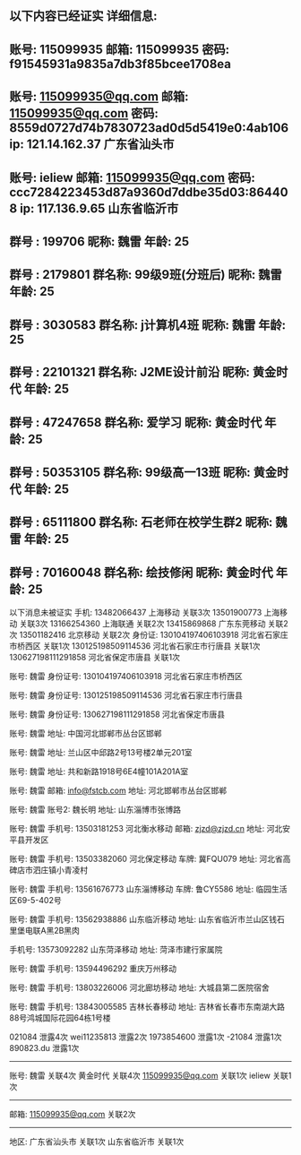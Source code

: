 以下内容已经证实
详细信息:
------------------------------------------------------------
账号: 115099935
邮箱: 115099935
密码: f91545931a9835a7db3f85bcee1708ea
------------------------------------------------------------
账号: 115099935@qq.com
邮箱: 115099935@qq.com
密码: 8559d0727d74b7830723ad0d5d5419e0:4ab106
ip: 121.14.162.37    广东省汕头市
------------------------------------------------------------
账号: ieliew
邮箱: 115099935@qq.com
密码: ccc7284223453d87a9360d7ddbe35d03:864408
ip: 117.136.9.65    山东省临沂市
------------------------------------------------------------
群号 : 199706
昵称: 魏雷
年龄: 25
------------------------------------------------------------
群号 : 2179801
群名称:  99级9班(分班后)
昵称: 魏雷
年龄: 25
------------------------------------------------------------
群号 : 3030583
群名称:  j计算机4班
昵称: 魏雷
年龄: 25
------------------------------------------------------------
群号 : 22101321
群名称:  J2ME设计前沿
昵称: 黄金时代
年龄: 25
------------------------------------------------------------
群号 : 47247658
群名称:  爱学习
昵称: 黄金时代
年龄: 25
------------------------------------------------------------
群号 : 50353105
群名称:  99级高一13班
昵称: 黄金时代
年龄: 25
------------------------------------------------------------
群号 : 65111800
群名称:  石老师在校学生群2
昵称: 魏雷
年龄: 25
------------------------------------------------------------
群号 : 70160048
群名称:  绘技修闲
昵称: 黄金时代
年龄: 25
------------------------------------------------------------



以下消息未被证实
手机: 
13482066437   上海移动 关联3次 
13501900773   上海移动 关联3次 
13166254360   上海联通 关联2次 
13415869868   广东东莞移动 关联2次 
13501182416   北京移动 关联2次 
身份证: 
130104197406103918   河北省石家庄市桥西区 关联1次 
130125198509114536   河北省石家庄市行唐县 关联1次 
130627198111291858   河北省保定市唐县 关联1次 

账号: 魏雷
身份证号: 130104197406103918   河北省石家庄市桥西区

账号: 魏雷
身份证号: 130125198509114536   河北省石家庄市行唐县

账号: 魏雷
身份证号: 130627198111291858   河北省保定市唐县

账号: 魏雷
地址: 中国河北邯郸市丛台区邯郸

账号: 魏雷
地址: 兰山区中邱路2号13号楼2单元201室

账号: 魏雷
地址: 共和新路1918号6E4幢101A201A室

账号: 魏雷
邮箱: info@fstcb.com
地址: 河北邯郸市丛台区邯郸

账号: 魏雷
账号2: 魏长明
地址: 山东淄博市张博路

账号: 魏雷
手机号: 13503181253   河北衡水移动
邮箱: zjzd@zjzd.cn
地址: 河北安平县开发区

账号: 魏雷
手机号: 13503382060   河北保定移动
车牌: 冀FQU079
地址: 河北省高碑店市泗庄镇小青凌村

账号: 魏雷
手机号: 13561676773   山东淄博移动
车牌: 鲁CY5586
地址: 临园生活区69-5-402号

账号: 魏雷
手机号: 13562938886   山东临沂移动
地址: 山东省临沂市兰山区钱石里堡电联A黑2B黑肉

手机号: 13573092282   山东菏泽移动
地址: 菏泽市建行家属院

账号: 魏雷
手机号: 13594496292   重庆万州移动

账号: 魏雷
手机号: 13803226006   河北廊坊移动
地址: 大城县第二医院宿舍

账号: 魏雷
手机号: 13843005585   吉林长春移动
地址: 吉林省长春市东南湖大路88号鸿城国际花园64栋1号楼


021084 泄露4次
wei11235813 泄露2次
1973854600 泄露1次
-21084 泄露1次
890823.du 泄露1次
***************************************
账号: 
魏雷 关联4次 
黄金时代 关联4次 
115099935@qq.com 关联1次 
ieliew 关联1次 
***************************************
邮箱: 
115099935@qq.com 关联2次 
***************************************
地区: 
广东省汕头市 关联1次 
山东省临沂市 关联1次 

